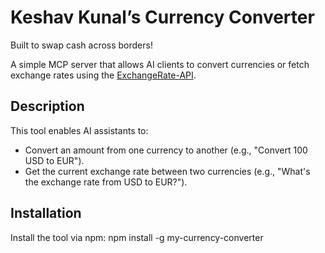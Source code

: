 # Keshav Kunal’s Currency Converter
Built to swap cash across borders!

A simple MCP server that allows AI clients to convert currencies or fetch exchange rates using the [ExchangeRate-API](https://www.exchangerate-api.com/).

## Description
This tool enables AI assistants to:
- Convert an amount from one currency to another (e.g., "Convert 100 USD to EUR").
- Get the current exchange rate between two currencies (e.g., "What's the exchange rate from USD to EUR?").


## Installation
Install the tool via npm:
npm install -g my-currency-converter